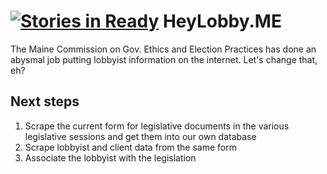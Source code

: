 [![Stories in Ready](https://badge.waffle.io/Code4Maine/heylobby_me.png?label=ready&title=Ready)](https://waffle.io/Code4Maine/heylobby_me)
HeyLobby.ME
===========

The Maine Commission on Gov. Ethics and Election Practices has done an abysmal
job putting lobbyist information on the internet. Let's change that, eh?

Next steps
----------

  1. Scrape the current form for legislative documents in the various
     legislative sessions and get them into our own database
  2. Scrape lobbyist and client data from the same form
  3. Associate the lobbyist with the legislation